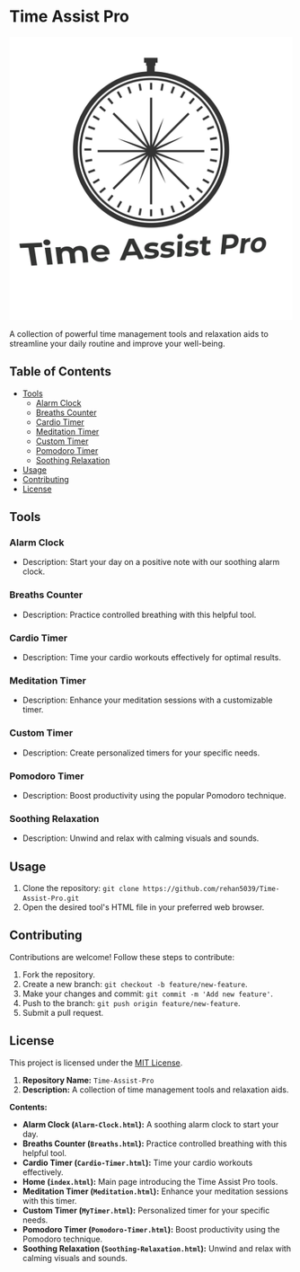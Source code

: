 # Time Assist Pro

![Time Assist Pro](/assets/img/time-assist-pro-logo.png)

A collection of powerful time management tools and relaxation aids to streamline your daily routine and improve your well-being.

## Table of Contents
- [Tools](#tools)
  - [Alarm Clock](#alarm-clock)
  - [Breaths Counter](#breaths-counter)
  - [Cardio Timer](#cardio-timer)
  - [Meditation Timer](#meditation-timer)
  - [Custom Timer](#custom-timer)
  - [Pomodoro Timer](#pomodoro-timer)
  - [Soothing Relaxation](#soothing-relaxation)
- [Usage](#usage)
- [Contributing](#contributing)
- [License](#license)

## Tools

### Alarm Clock
- Description: Start your day on a positive note with our soothing alarm clock.

### Breaths Counter
- Description: Practice controlled breathing with this helpful tool.

### Cardio Timer
- Description: Time your cardio workouts effectively for optimal results.

### Meditation Timer
- Description: Enhance your meditation sessions with a customizable timer.

### Custom Timer
- Description: Create personalized timers for your specific needs.

### Pomodoro Timer
- Description: Boost productivity using the popular Pomodoro technique.

### Soothing Relaxation
- Description: Unwind and relax with calming visuals and sounds.

## Usage

1. Clone the repository: `git clone https://github.com/rehan5039/Time-Assist-Pro.git`
2. Open the desired tool's HTML file in your preferred web browser.

## Contributing

Contributions are welcome! Follow these steps to contribute:
1. Fork the repository.
2. Create a new branch: `git checkout -b feature/new-feature`.
3. Make your changes and commit: `git commit -m 'Add new feature'`.
4. Push to the branch: `git push origin feature/new-feature`.
5. Submit a pull request.

## License

This project is licensed under the [MIT License](/LICENSE).

1. **Repository Name:** `Time-Assist-Pro`
2. **Description:** A collection of time management tools and relaxation aids.

**Contents:**
- **Alarm Clock (`Alarm-Clock.html`):** A soothing alarm clock to start your day.
- **Breaths Counter (`Breaths.html`):** Practice controlled breathing with this helpful tool.
- **Cardio Timer (`Cardio-Timer.html`):** Time your cardio workouts effectively.
- **Home (`index.html`):** Main page introducing the Time Assist Pro tools.
- **Meditation Timer (`Meditation.html`):** Enhance your meditation sessions with this timer.
- **Custom Timer (`MyTimer.html`):** Personalized timer for your specific needs.
- **Pomodoro Timer (`Pomodoro-Timer.html`):** Boost productivity using the Pomodoro technique.
- **Soothing Relaxation (`Soothing-Relaxation.html`):** Unwind and relax with calming visuals and sounds.
